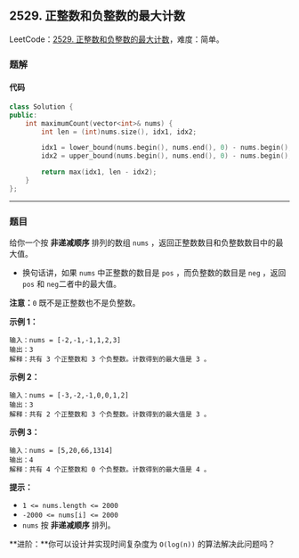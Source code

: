 ## 2529. 正整数和负整数的最大计数

LeetCode：[2529. 正整数和负整数的最大计数](https://leetcode.cn/problems/maximum-count-of-positive-integer-and-negative-integer/)，难度：简单。

### 题解

#### 代码

```c++
class Solution {
public:
    int maximumCount(vector<int>& nums) {
        int len = (int)nums.size(), idx1, idx2;

        idx1 = lower_bound(nums.begin(), nums.end(), 0) - nums.begin();
        idx2 = upper_bound(nums.begin(), nums.end(), 0) - nums.begin();

        return max(idx1, len - idx2);
    }
};
```



---



### 题目

给你一个按 **非递减顺序** 排列的数组 `nums` ，返回正整数数目和负整数数目中的最大值。

- 换句话讲，如果 `nums` 中正整数的数目是 `pos` ，而负整数的数目是 `neg` ，返回 `pos` 和 `neg`二者中的最大值。

**注意：**`0` 既不是正整数也不是负整数。

 

**示例 1：**

```
输入：nums = [-2,-1,-1,1,2,3]
输出：3
解释：共有 3 个正整数和 3 个负整数。计数得到的最大值是 3 。
```

**示例 2：**

```
输入：nums = [-3,-2,-1,0,0,1,2]
输出：3
解释：共有 2 个正整数和 3 个负整数。计数得到的最大值是 3 。
```

**示例 3：**

```
输入：nums = [5,20,66,1314]
输出：4
解释：共有 4 个正整数和 0 个负整数。计数得到的最大值是 4 。
```

 

**提示：**

- `1 <= nums.length <= 2000`
- `-2000 <= nums[i] <= 2000`
- `nums` 按 **非递减顺序** 排列。

 

**进阶：**你可以设计并实现时间复杂度为 `O(log(n))` 的算法解决此问题吗？


